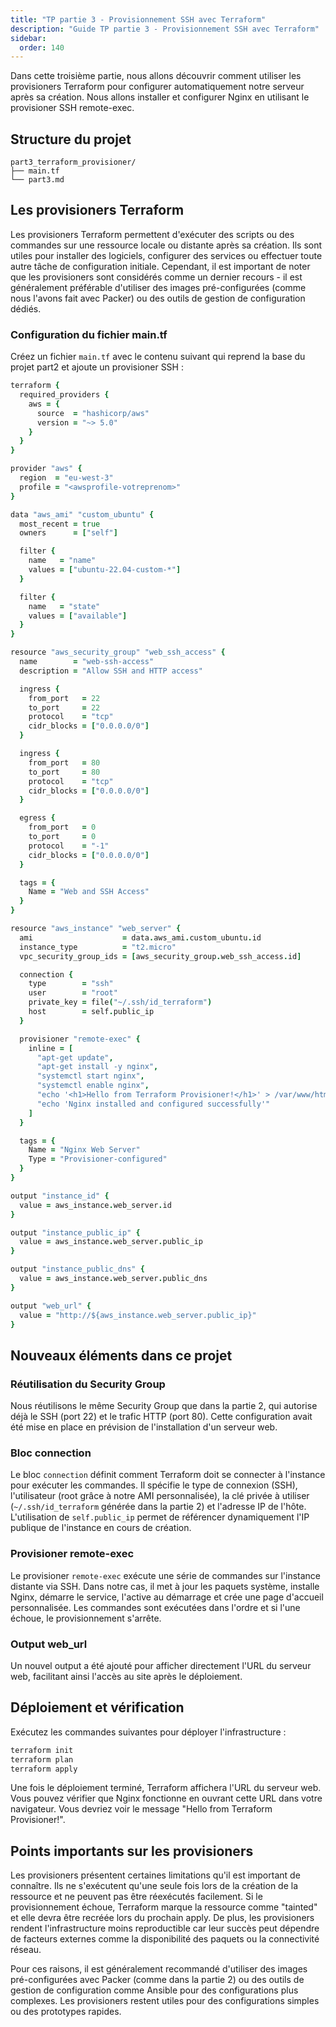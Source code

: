 ```yaml
---
title: "TP partie 3 - Provisionnement SSH avec Terraform"
description: "Guide TP partie 3 - Provisionnement SSH avec Terraform"
sidebar:
  order: 140
---
```



Dans cette troisième partie, nous allons découvrir comment utiliser les provisioners Terraform pour configurer automatiquement notre serveur après sa création. Nous allons installer et configurer Nginx en utilisant le provisioner SSH remote-exec.

## Structure du projet

```
part3_terraform_provisioner/
├── main.tf
└── part3.md
```

## Les provisioners Terraform

Les provisioners Terraform permettent d'exécuter des scripts ou des commandes sur une ressource locale ou distante après sa création. Ils sont utiles pour installer des logiciels, configurer des services ou effectuer toute autre tâche de configuration initiale. Cependant, il est important de noter que les provisioners sont considérés comme un dernier recours - il est généralement préférable d'utiliser des images pré-configurées (comme nous l'avons fait avec Packer) ou des outils de gestion de configuration dédiés.

### Configuration du fichier main.tf

Créez un fichier `main.tf` avec le contenu suivant qui reprend la base du projet part2 et ajoute un provisioner SSH :

```coffee
terraform {
  required_providers {
    aws = {
      source  = "hashicorp/aws"
      version = "~> 5.0"
    }
  }
}

provider "aws" {
  region  = "eu-west-3"
  profile = "<awsprofile-votreprenom>"
}

data "aws_ami" "custom_ubuntu" {
  most_recent = true
  owners      = ["self"]

  filter {
    name   = "name"
    values = ["ubuntu-22.04-custom-*"]
  }

  filter {
    name   = "state"
    values = ["available"]
  }
}

resource "aws_security_group" "web_ssh_access" {
  name        = "web-ssh-access"
  description = "Allow SSH and HTTP access"

  ingress {
    from_port   = 22
    to_port     = 22
    protocol    = "tcp"
    cidr_blocks = ["0.0.0.0/0"]
  }

  ingress {
    from_port   = 80
    to_port     = 80
    protocol    = "tcp"
    cidr_blocks = ["0.0.0.0/0"]
  }

  egress {
    from_port   = 0
    to_port     = 0
    protocol    = "-1"
    cidr_blocks = ["0.0.0.0/0"]
  }

  tags = {
    Name = "Web and SSH Access"
  }
}

resource "aws_instance" "web_server" {
  ami                    = data.aws_ami.custom_ubuntu.id
  instance_type          = "t2.micro"
  vpc_security_group_ids = [aws_security_group.web_ssh_access.id]

  connection {
    type        = "ssh"
    user        = "root"
    private_key = file("~/.ssh/id_terraform")
    host        = self.public_ip
  }

  provisioner "remote-exec" {
    inline = [
      "apt-get update",
      "apt-get install -y nginx",
      "systemctl start nginx",
      "systemctl enable nginx",
      "echo '<h1>Hello from Terraform Provisioner!</h1>' > /var/www/html/index.html",
      "echo 'Nginx installed and configured successfully'"
    ]
  }

  tags = {
    Name = "Nginx Web Server"
    Type = "Provisioner-configured"
  }
}

output "instance_id" {
  value = aws_instance.web_server.id
}

output "instance_public_ip" {
  value = aws_instance.web_server.public_ip
}

output "instance_public_dns" {
  value = aws_instance.web_server.public_dns
}

output "web_url" {
  value = "http://${aws_instance.web_server.public_ip}"
}
```

## Nouveaux éléments dans ce projet

### Réutilisation du Security Group

Nous réutilisons le même Security Group que dans la partie 2, qui autorise déjà le SSH (port 22) et le trafic HTTP (port 80). Cette configuration avait été mise en place en prévision de l'installation d'un serveur web.

### Bloc connection

Le bloc `connection` définit comment Terraform doit se connecter à l'instance pour exécuter les commandes. Il spécifie le type de connexion (SSH), l'utilisateur (root grâce à notre AMI personnalisée), la clé privée à utiliser (`~/.ssh/id_terraform` générée dans la partie 2) et l'adresse IP de l'hôte. L'utilisation de `self.public_ip` permet de référencer dynamiquement l'IP publique de l'instance en cours de création.

### Provisioner remote-exec

Le provisioner `remote-exec` exécute une série de commandes sur l'instance distante via SSH. Dans notre cas, il met à jour les paquets système, installe Nginx, démarre le service, l'active au démarrage et crée une page d'accueil personnalisée. Les commandes sont exécutées dans l'ordre et si l'une échoue, le provisionnement s'arrête.

### Output web_url

Un nouvel output a été ajouté pour afficher directement l'URL du serveur web, facilitant ainsi l'accès au site après le déploiement.

## Déploiement et vérification

Exécutez les commandes suivantes pour déployer l'infrastructure :

```bash
terraform init
terraform plan
terraform apply
```

Une fois le déploiement terminé, Terraform affichera l'URL du serveur web. Vous pouvez vérifier que Nginx fonctionne en ouvrant cette URL dans votre navigateur. Vous devriez voir le message "Hello from Terraform Provisioner!".

## Points importants sur les provisioners

Les provisioners présentent certaines limitations qu'il est important de connaître. Ils ne s'exécutent qu'une seule fois lors de la création de la ressource et ne peuvent pas être réexécutés facilement. Si le provisionnement échoue, Terraform marque la ressource comme "tainted" et elle devra être recréée lors du prochain apply. De plus, les provisioners rendent l'infrastructure moins reproductible car leur succès peut dépendre de facteurs externes comme la disponibilité des paquets ou la connectivité réseau.

Pour ces raisons, il est généralement recommandé d'utiliser des images pré-configurées avec Packer (comme dans la partie 2) ou des outils de gestion de configuration comme Ansible pour des configurations plus complexes. Les provisioners restent utiles pour des configurations simples ou des prototypes rapides.